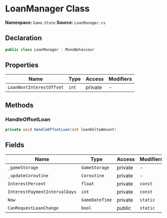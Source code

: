 # LoanManager Class

**Namespace:** `Game.State`
**Source:** `LoanManager.cs`

## Declaration

```csharp
public class LoanManager : MonoBehaviour
```

## Properties

| Name | Type | Access | Modifiers |
|------|------|--------|-----------|
| `LoanNextInterestOffset` | `int` | private | - |

## Methods

### HandleOffsetLoan

```csharp
private void HandleOffsetLoan(int loanDeltaAmount)
```

## Fields

| Name | Type | Access | Modifiers |
|------|------|--------|-----------|
| `_gameStorage` | `GameStorage` | private | - |
| `_updateCoroutine` | `Coroutine` | private | - |
| `InterestPercent` | `float` | private | `const` |
| `InterestPaymentIntervalDays` | `int` | private | `const` |
| `Now` | `GameDateTime` | private | `static` |
| `CanRequestLoanChange` | `bool` | public | `static` |

